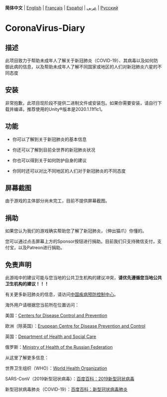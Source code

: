 **简体中文** | [English](https://github.com/Hefei-No-1-Game-Club/COVID19InfoGame/blob/master/README.md) | [Français](https://github.com/Hefei-No-1-Game-Club/COVID19InfoGame/blob/master/README_FR.md) | [Español](https://github.com/Hefei-No-1-Game-Club/COVID19InfoGame/blob/master/README_ES.md) | [عربى](https://github.com/Hefei-No-1-Game-Club/COVID19InfoGame/blob/master/README_ARAB.md)
 | [Русский](https://github.com/Hefei-No-1-Game-Club/COVID19InfoGame/blob/master/README_RU.md)

# CoronaVirus-Diary

## 描述

此项目致力于帮助未成年人了解关于新冠肺炎（COVID-19）、其病毒以及如何防御此病的信息，以及帮助未成年人了解不同国家或地区的人们对新冠肺炎六星的不同态度

## 安装

非常抱歉，此项目现阶段不提供二进制文件或安装包。如果你需要安装，请自行下载并编译。推荐使用的Unity®️版本是2020.1.11f1c1。

## 功能

- 你可以了解到关于新冠肺炎的基本信息

- 你还可以了解到目前全世界的新冠肺炎状况

- 你也可以得到关于如何防护自身的建议

- 你同时还可以对比不同地区的人们对于新冠肺炎的不同态度

## 屏幕截图

由于游戏的主体部分尚未完工，目前不提供屏幕截图。

## 捐助

如果您认为我们的游戏确实帮助您了解了新冠肺炎，（伸出猫爪）你懂的。

您可以通过点击屏幕上方的Sponsor按钮进行捐助。目前我们只支持微信支付，支付宝，以及Patreon进行捐助。

## 免责声明

此游戏中的建议可能与您当地的公共卫生机构的建议冲突，**请优先遵循您当地公共卫生机构的建议！！！**

有关更多新冠肺炎的信息，请访问[中国疾病预防控制中心](http://www.chinacdc.cn/)。

海外用户请根据您当前所在位置访问：

美国：[Centers for Disease Control and Prevention](https://www.cdc.gov/)

欧洲（除英国）：[Eruopean Centre for Disease Prevention and Control](https://www.ecdc.europa.eu/)

英国：[Department of Health and Social Care](https://www.gov.uk/government/organisations/department-of-health-and-social-care)

俄罗斯：[Ministry of Health of the Russian Federation](https://minzdrav.gov.ru/)

从这里了解更多信息：

世界卫生组织（WHO）：[World Health Organization](https://www.who.int/)

SARS-ConV（2019新型冠状病毒）：[百度百科：2019新型冠状病毒](https://baike.baidu.com/item/2019%E6%96%B0%E5%9E%8B%E5%86%A0%E7%8A%B6%E7%97%85%E6%AF%92/24267858)

新型冠状病毒肺炎（COVID-19）：[百度百科：新型冠状病毒肺炎](https://baike.baidu.com/item/%E6%96%B0%E5%9E%8B%E5%86%A0%E7%8A%B6%E7%97%85%E6%AF%92%E8%82%BA%E7%82%8E/24282529)